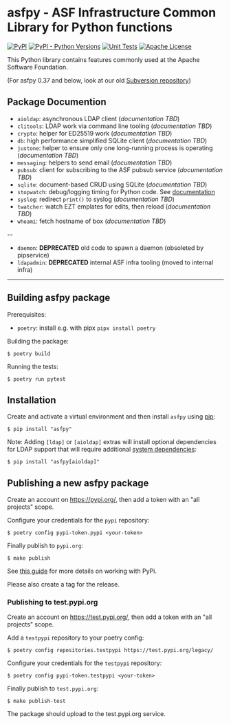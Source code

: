 # asfpy - ASF Infrastructure Common Library for Python functions
<a href="https://pypi.org/project/asfpy"><img alt="PyPI" src="https://img.shields.io/pypi/v/asfpy.svg?color=blue&maxAge=600" /></a>
<a href="https://pypi.org/project/asfpy"><img alt="PyPI - Python Versions" src="https://img.shields.io/pypi/pyversions/asfpy.svg?maxAge=600" /></a>
<a href="https://github.com/apache/infrastructure-asfpy/actions/workflows/unittest.yml?query=branch%3Amain"><img alt="Unit Tests" src="https://github.com/apache/infrastructure-asfpy/actions/workflows/unittest.yml/badge.svg?branch=main" /></a>
<a href="https://github.com/apache/infrastructure-asfpy/blob/main/LICENSE"><img alt="Apache License" src="https://img.shields.io/github/license/apache/infrastructure-asfpy" /></a>

This Python library contains features commonly used at the Apache Software Foundation.

(For asfpy 0.37 and below, look at our old [Subversion repository](https://svn.apache.org/repos/infra/infrastructure/trunk/projects/asfpy/))

## Package Documention
- `aioldap`: asynchronous LDAP client (_documentation TBD_)
- `clitools`: LDAP work via command line tooling (_documentation TBD_)
- `crypto`: helper for ED25519 work (_documentation TBD_)
- `db`: high performance simplified SQLite client (_documentation TBD_)
- `justone`: helper to ensure only one long-running process is operating (_documentation TBD_)
- `messaging`: helpers to send email (_documentation TBD_)
- `pubsub`: client for subscribing to the ASF pubsub service (_documentation TBD_)
- `sqlite`: document-based CRUD using SQLite (_documentation TBD_)
- `stopwatch`: debug/logging timing for Python code. See [documentation](stopwatch.md)
- `syslog`: redirect `print()` to syslog (_documentation TBD_)
- `twatcher`: watch EZT emplates for edits, then reload (_documentation TBD_)
- `whoami`: fetch hostname of box (_documentation TBD_)

--
- `daemon`: **DEPRECATED** old code to spawn a daemon (obsoleted by pipservice)
- `ldapadmin`: **DEPRECATED** internal ASF infra tooling (moved to internal infra)

----

## Building asfpy package

Prerequisites:

- `poetry`: install e.g. with pipx `pipx install poetry`

Building the package:

```console
$ poetry build
```

Running the tests:

```console
$ poetry run pytest
```

## Installation

Create and activate a virtual environment and then install `asfpy` using [pip](https://pip.pypa.io):

```console
$ pip install "asfpy"
```

Note: Adding `[ldap]` or `[aioldap]` extras will install optional dependencies for LDAP support that will 
require additional [system dependencies](https://github.com/noirello/bonsai?tab=readme-ov-file#requirements-for-building):

```console
$ pip install "asfpy[aioldap]"
```

## Publishing a new asfpy package

Create an account on https://pypi.org/, then add a token with an "all projects" scope.

Configure your credentials for the `pypi` repository:

```console
$ poetry config pypi-token.pypi <your-token>
```

Finally publish to `pypi.org`:

```console
$ make publish
```

See [this guide](https://realpython.com/pypi-publish-python-package/#publish-your-package-to-pypi) for more details on working with PyPi.

Please also create a tag for the release.

### Publishing to test.pypi.org

Create an account on https://test.pypi.org/, then add a token with an
"all projects" scope.

Add a `testpypi` repository to your poetry config:

```console
$ poetry config repositories.testpypi https://test.pypi.org/legacy/
```

Configure your credentials for the `testpypi` repository:

```console
$ poetry config pypi-token.testpypi <your-token>
```

Finally publish to `test.pypi.org`:

```console
$ make publish-test
```

The package should upload to the test.pypi.org service.
